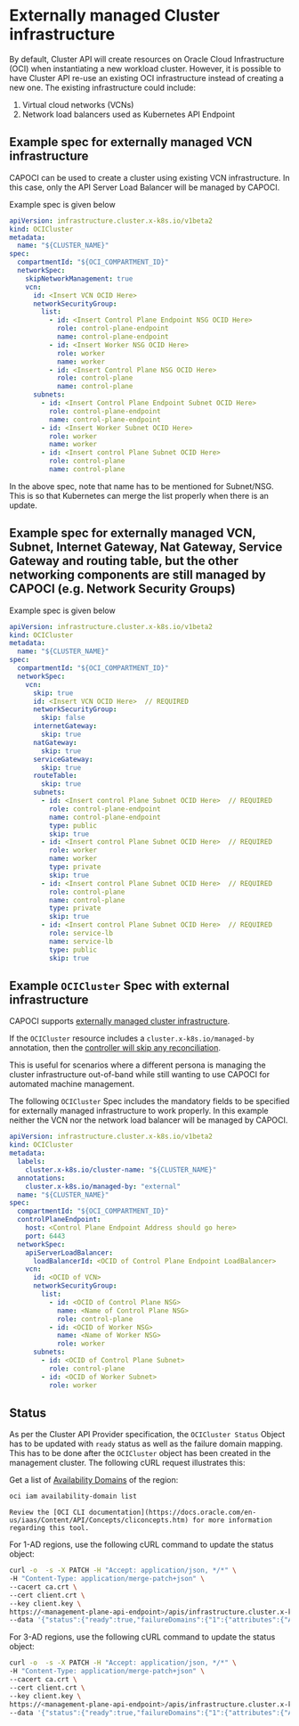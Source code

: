 # Externally managed Cluster infrastructure

By default, Cluster API will create resources on Oracle Cloud Infrastructure (OCI) when instantiating a new workload cluster. However, it is possible to have Cluster API re-use an existing OCI infrastructure instead of creating a new one. The existing infrastructure could include:

 1. Virtual cloud networks (VCNs)
 1. Network load balancers used as Kubernetes API Endpoint

## Example spec for externally managed VCN infrastructure

CAPOCI can be used to create a cluster using existing VCN infrastructure. In this case, only the
API Server Load Balancer will be managed by CAPOCI.

Example spec is given below

```yaml
apiVersion: infrastructure.cluster.x-k8s.io/v1beta2
kind: OCICluster
metadata:
  name: "${CLUSTER_NAME}"
spec:
  compartmentId: "${OCI_COMPARTMENT_ID}"
  networkSpec:
    skipNetworkManagement: true
    vcn:
      id: <Insert VCN OCID Here>
      networkSecurityGroup:
        list:
          - id: <Insert Control Plane Endpoint NSG OCID Here>
            role: control-plane-endpoint
            name: control-plane-endpoint
          - id: <Insert Worker NSG OCID Here>
            role: worker
            name: worker
          - id: <Insert Control Plane NSG OCID Here>
            role: control-plane
            name: control-plane
      subnets:
        - id: <Insert Control Plane Endpoint Subnet OCID Here>
          role: control-plane-endpoint
          name: control-plane-endpoint
        - id: <Insert Worker Subnet OCID Here>
          role: worker
          name: worker
        - id: <Insert control Plane Subnet OCID Here>
          role: control-plane
          name: control-plane
```

In the above spec, note that name has to be mentioned for Subnet/NSG. This is so that Kubernetes
can merge the list properly when there is an update.

## Example spec for externally managed VCN, Subnet, Internet Gateway, Nat Gateway, Service Gateway and routing table, but the other networking components are still managed by CAPOCI (e.g. Network Security Groups)

Example spec is given below

```yaml
apiVersion: infrastructure.cluster.x-k8s.io/v1beta2
kind: OCICluster
metadata:
  name: "${CLUSTER_NAME}"
spec:
  compartmentId: "${OCI_COMPARTMENT_ID}"
  networkSpec:
    vcn:
      skip: true
      id: <Insert VCN OCID Here>  // REQUIRED
      networkSecurityGroup:
        skip: false
      internetGateway:
        skip: true
      natGateway:
        skip: true
      serviceGateway:
        skip: true
      routeTable:
        skip: true
      subnets:
        - id: <Insert control Plane Subnet OCID Here>  // REQUIRED
          role: control-plane-endpoint
          name: control-plane-endpoint
          type: public
          skip: true
        - id: <Insert control Plane Subnet OCID Here>  // REQUIRED
          role: worker
          name: worker
          type: private
          skip: true
        - id: <Insert control Plane Subnet OCID Here>  // REQUIRED
          role: control-plane
          name: control-plane
          type: private
          skip: true
        - id: <Insert control Plane Subnet OCID Here>  // REQUIRED
          role: service-lb
          name: service-lb
          type: public
          skip: true
```

## Example `OCICluster` Spec with external infrastructure

CAPOCI supports [externally managed cluster infrastructure](https://github.com/kubernetes-sigs/cluster-api/blob/10d89ceca938e4d3d94a1d1c2b60515bcdf39829/docs/proposals/20210203-externally-managed-cluster-infrastructure.md).

If the `OCICluster` resource includes a `cluster.x-k8s.io/managed-by` annotation, then the [controller will skip any reconciliation](https://cluster-api.sigs.k8s.io/developer/providers/cluster-infrastructure.html#normal-resource).

This is useful for scenarios where a different persona is managing the cluster infrastructure out-of-band while still wanting to use CAPOCI for automated machine management.

The following `OCICluster` Spec includes the mandatory fields to be specified for externally managed infrastructure to work properly. In this example neither the VCN nor the network load balancer will be managed by CAPOCI.

```yaml
apiVersion: infrastructure.cluster.x-k8s.io/v1beta2
kind: OCICluster
metadata:
  labels:
    cluster.x-k8s.io/cluster-name: "${CLUSTER_NAME}"
  annotations:
    cluster.x-k8s.io/managed-by: "external"
  name: "${CLUSTER_NAME}"
spec:
  compartmentId: "${OCI_COMPARTMENT_ID}"
  controlPlaneEndpoint:
    host: <Control Plane Endpoint Address should go here>
    port: 6443
  networkSpec:
    apiServerLoadBalancer:
      loadBalancerId: <OCID of Control Plane Endpoint LoadBalancer>
    vcn:
      id: <OCID of VCN>
      networkSecurityGroup:
        list:
          - id: <OCID of Control Plane NSG>
            name: <Name of Control Plane NSG>
            role: control-plane
          - id: <OCID of Worker NSG>
            name: <Name of Worker NSG>
            role: worker
      subnets:
        - id: <OCID of Control Plane Subnet>
          role: control-plane
        - id: <OCID of Worker Subnet>
          role: worker
```

## Status

As per the Cluster API Provider specification, the `OCICluster Status` Object has to be updated with `ready` status
as well as the failure domain mapping. This has to be done after the `OCICluster` object has been created in the management cluster.
The following cURL request illustrates this:

Get a list of [Availability Domains](../reference/glossary.md#ad) of the region:

```bash
oci iam availability-domain list
```

```admonish info
Review the [OCI CLI documentation](https://docs.oracle.com/en-us/iaas/Content/API/Concepts/cliconcepts.htm) for more information regarding this tool.
```

For 1-AD regions, use the following cURL command to update the status object:

```bash
curl -o  -s -X PATCH -H "Accept: application/json, */*" \
-H "Content-Type: application/merge-patch+json" \
--cacert ca.crt \
--cert client.crt \
--key client.key \
https://<management-plane-api-endpoint>/apis/infrastructure.cluster.x-k8s.io/v1beta2/namespaces/<cluster-namespace>/ociclusters/<cluster-name>/status \
--data '{"status":{"ready":true,"failureDomains":{"1":{"attributes":{"AvailabilityDomain":"zkJl:AP-HYDERABAD-1-AD-1","FaultDomain":"FAULT-DOMAIN-1"},"controlPlane":true},"2":{"attributes":{"AvailabilityDomain":"zkJl:AP-HYDERABAD-1-AD-1","FaultDomain":"FAULT-DOMAIN-2"},"controlPlane":true},"3":{"attributes":{"AvailabilityDomain":"zkJl:AP-HYDERABAD-1-AD-1","FaultDomain":"FAULT-DOMAIN-3"}}}}}'
```

For 3-AD regions, use the following cURL command to update the status object:

```bash
curl -o  -s -X PATCH -H "Accept: application/json, */*" \
-H "Content-Type: application/merge-patch+json" \
--cacert ca.crt \
--cert client.crt \
--key client.key \
https://<management-plane-api-endpoint>/apis/infrastructure.cluster.x-k8s.io/v1beta2/namespaces/<cluster-namespace>/ociclusters/<cluster-name>/status \
--data '{"status":{"ready":true,"failureDomains":{"1":{"attributes":{"AvailabilityDomain":"zkJl:US-ASHBURN-1-AD-1"},"controlPlane":true},"2":{"attributes":{"AvailabilityDomain":"zkJl:US-ASHBURN-1-AD-2"},"controlPlane":true},"3":{"attributes":{"AvailabilityDomain":"zkJl:US-ASHBURN-1-AD-3"}}}}}'
```


